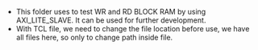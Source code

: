- This folder uses to test WR and RD BLOCK RAM by using AXI_LITE_SLAVE. It can be used for further development.
- With TCL file, we need to change the file location before use, we have all files here, so only to change path inside file.
